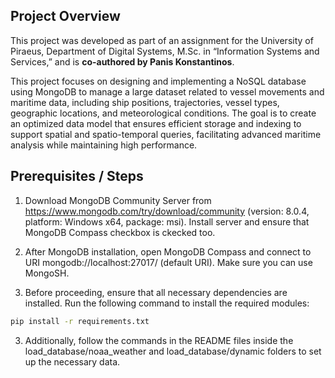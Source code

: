## Project Overview
This project was developed as part of an assignment for the University of Piraeus, Department of Digital Systems, M.Sc. in “Information Systems and Services,” and is **co-authored by Panis Konstantinos**.

This project focuses on designing and implementing a NoSQL database using MongoDB to manage a large dataset related to vessel movements and maritime data, including ship positions, trajectories, vessel types, geographic locations, and meteorological conditions. The goal is to create an optimized data model that ensures efficient storage and indexing to support spatial and spatio-temporal queries, facilitating advanced maritime analysis while maintaining high performance.

## Prerequisites / Steps
1) Download MongoDB Community Server from https://www.mongodb.com/try/download/community (version: 8.0.4, platform: Windows x64, package: msi). Install server and ensure that MongoDB Compass checkbox is ckecked too.

2) After MongoDB installation, open MongoDB Compass and connect to URI mongodb://localhost:27017/ (default URI). Make sure you can use MongoSH.
   
3) Before proceeding, ensure that all necessary dependencies are installed. Run the following command to install the required modules:

```bash
pip install -r requirements.txt
```

3) Additionally, follow the commands in the README files inside the load_database/noaa_weather and load_database/dynamic folders to set up the necessary data. 

